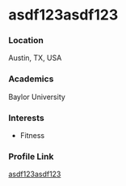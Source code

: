 # asdf123asdf123

### Location

Austin, TX, USA

### Academics

Baylor University

### Interests

- Fitness

### Profile Link

[asdf123asdf123](https://github.com/asdf123asdf123)
